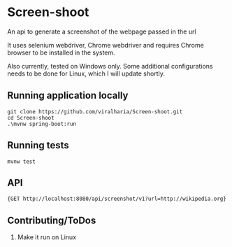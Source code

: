 # Screen-shoot

An api to generate a screenshot of the webpage passed in the url

It uses selenium webdriver, Chrome webdriver and requires Chrome browser to be installed in the system.

Also currently, tested on Windows only. Some additional configurations needs to be done for Linux, which I will update shortly.

## Running application locally

```
git clone https://github.com/viralharia/Screen-shoot.git
cd Screen-shoot
.\mvnw spring-boot:run
```

## Running tests

```
mvnw test
```

## API

```
{GET http://localhost:8080/api/screenshot/v1?url=http://wikipedia.org}
```

## Contributing/ToDos

1. Make it run on Linux
